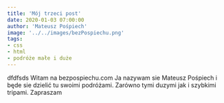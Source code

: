 ```yaml
---
title: 'Mój trzeci post'
date: 2020-01-03 07:00:00
author: 'Mateusz Pośpiech'
image: '../../images/bezPospiechu.png'
tags: 
- css
- html
- podróże małe i duże
---
```


dfdfsds Witam na bezpospiechu.com Ja nazywam sie Mateusz Pośpiech i będe sie dzielić tu swoimi podróżami. Zarówno tymi duzymi jak i szybkimi tripami. Zapraszam